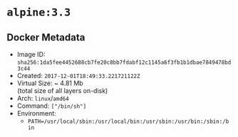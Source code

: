 # `alpine:3.3`

## Docker Metadata

- Image ID: `sha256:1da5fee4452688cb7fe20c8bb7fdabf12c1145a6f3fb1b1dbae7849478bd3c44`
- Created: `2017-12-01T18:49:33.221721122Z`
- Virtual Size: ~ 4.81 Mb  
  (total size of all layers on-disk)
- Arch: `linux`/`amd64`
- Command: `["/bin/sh"]`
- Environment:
  - `PATH=/usr/local/sbin:/usr/local/bin:/usr/sbin:/usr/bin:/sbin:/bin`

